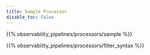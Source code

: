 ```yaml
---
title: Sample Processor
disable_toc: false
---
```


{{% observability_pipelines/processors/sample %}}

{{% observability_pipelines/processors/filter_syntax %}}